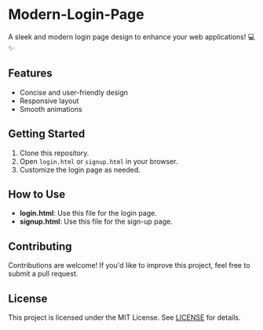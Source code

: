# Modern-Login-Page

A sleek and modern login page design to enhance your web applications! 💻✨

## Features
- Concise and user-friendly design
- Responsive layout
- Smooth animations

## Getting Started
1. Clone this repository.
2. Open `login.html` or `signup.html` in your browser.
3. Customize the login page as needed.

## How to Use
- **login.html**: Use this file for the login page.
- **signup.html**: Use this file for the sign-up page.

## Contributing
Contributions are welcome! If you'd like to improve this project, feel free to submit a pull request.

## License
This project is licensed under the MIT License. See [LICENSE](./LICENSE) for details.


